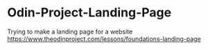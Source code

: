 # Odin-Project-Landing-Page
Trying to make a landing page for a website
https://www.theodinproject.com/lessons/foundations-landing-page
